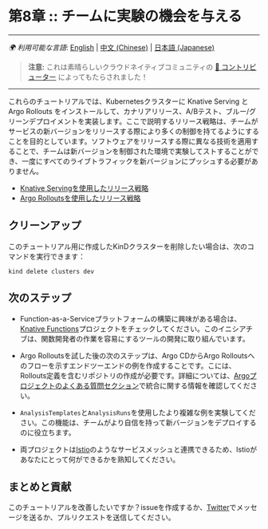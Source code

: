 # 第8章 :: チームに実験の機会を与える

---
_🌍 利用可能な言語_: [English](README.md) | [中文 (Chinese)](README-zh.md) | [日本語 (Japanese)](README-ja.md)

> **注意:** これは素晴らしいクラウドネイティブコミュニティの [🌟 コントリビューター](https://github.com/salaboy/platforms-on-k8s/graphs/contributors) によってもたらされました！

---

これらのチュートリアルでは、Kubernetesクラスターに Knative Serving と Argo Rollouts をインストールして、カナリアリリース、A/Bテスト、ブルー/グリーンデプロイメントを実装します。ここで説明するリリース戦略は、チームがサービスの新バージョンをリリースする際により多くの制御を持てるようにすることを目的としています。ソフトウェアをリリースする際に異なる技術を適用することで、チームは新バージョンを制御された環境で実験してストすることができ、一度にすべてのライブトラフィックを新バージョンにプッシュする必要がありません。

- [Knative Servingを使用したリリース戦略](knative/README-ja.md)
- [Argo Rolloutsを使用したリリース戦略](argo-rollouts/README-ja.md)

## クリーンアップ

このチュートリアル用に作成したKinDクラスターを削除したい場合は、次のコマンドを実行できます：

```shell
kind delete clusters dev
```

## 次のステップ

- Function-as-a-Serviceプラットフォームの構築に興味がある場合は、[Knative Functions](https://knative.dev/docs/functions/)プロジェクトをチェックしてください。このイニシアチブは、関数開発者の作業を容易にするツールの開発に取り組んでいます。

- Argo Rolloutsを試した後の次のステップは、Argo CDからArgo Rolloutsへのフローを示すエンドツーエンドの例を作成することです。こには、Rollouts定義を含むリポジトリの作成が必要です。詳細については、[Argoプロジェクトのよくある質問セクション](https://argo-rollouts.readthedocs.io/en/latest/FAQ/)で統合に関する情報を確認してください。

- `AnalysisTemplates`と`AnalysisRuns`を使用したより複雑な例を実験してください。この機能は、チームがより自信を持って新バージョンをデプロイするのに役立ちます。

- 両プロジェクトは[Istio](https://istio.io/)のようなサービスメッシュと連携できるため、Istioがあなたにとって何ができるかを熟知してください。

## まとめと貢献

このチュートリアルを改善したいですか？issueを作成するか、[Twitter](https://twitter.com/salaboy)でメッセージを送るか、プルリクエストを送信してください。
